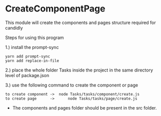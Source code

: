 # CreateComponentPage
This module will create the components and pages structure required for candidly

Steps for using this program

1.) install the prompt-sync

	yarn add prompt-sync
	yarn add replace-in-file

2.) place the whole folder Tasks inside the project in the same directory level of package.json

3.) use the following command to create the component or page

	to create component	->  node Tasks/tasks/component/create.js
	to create page 		->  	node Tasks/tasks/page/create.js


* The components and pages folder should be present in the src folder.
